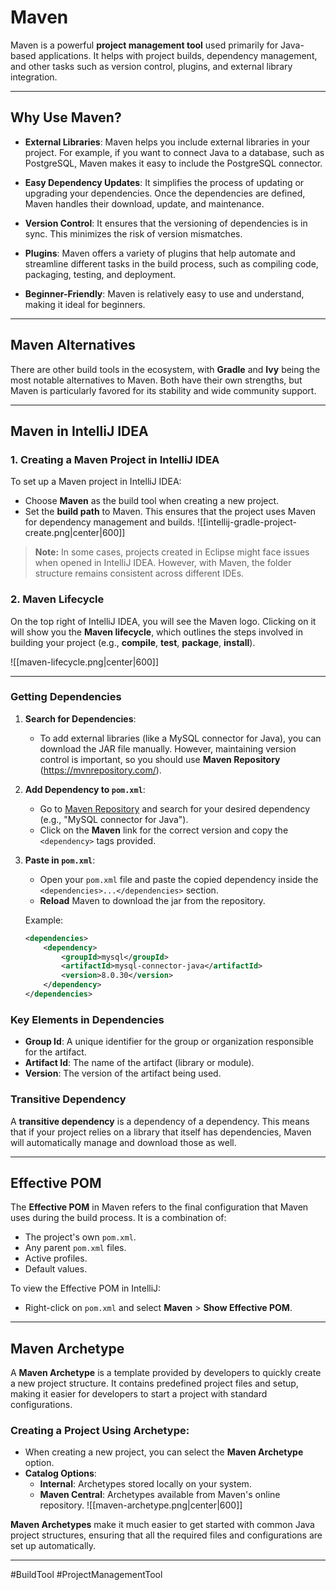 # Maven
Maven is a powerful **project management tool** used primarily for Java-based applications. It helps with project builds, dependency management, and other tasks such as version control, plugins, and external library integration.

---

## Why Use Maven?

- **External Libraries**: Maven helps you include external libraries in your project. For example, if you want to connect Java to a database, such as PostgreSQL, Maven makes it easy to include the PostgreSQL connector.
  
- **Easy Dependency Updates**: It simplifies the process of updating or upgrading your dependencies. Once the dependencies are defined, Maven handles their download, update, and maintenance.

- **Version Control**: It ensures that the versioning of dependencies is in sync. This minimizes the risk of version mismatches.

- **Plugins**: Maven offers a variety of plugins that help automate and streamline different tasks in the build process, such as compiling code, packaging, testing, and deployment.

- **Beginner-Friendly**: Maven is relatively easy to use and understand, making it ideal for beginners.

---

## Maven Alternatives

There are other build tools in the ecosystem, with **Gradle** and **Ivy** being the most notable alternatives to Maven. Both have their own strengths, but Maven is particularly favored for its stability and wide community support.

---

## Maven in IntelliJ IDEA

### 1. Creating a Maven Project in IntelliJ IDEA

To set up a Maven project in IntelliJ IDEA:
- Choose **Maven** as the build tool when creating a new project.
- Set the **build path** to Maven. This ensures that the project uses Maven for dependency management and builds.
![[intellij-gradle-project-create.png|center|600]]  
> **Note:** In some cases, projects created in Eclipse might face issues when opened in IntelliJ IDEA. However, with Maven, the folder structure remains consistent across different IDEs.

### 2. Maven Lifecycle

On the top right of IntelliJ IDEA, you will see the Maven logo. Clicking on it will show you the **Maven lifecycle**, which outlines the steps involved in building your project (e.g., **compile**, **test**, **package**, **install**).

![[maven-lifecycle.png|center|600]]

---

### Getting Dependencies

1. **Search for Dependencies**:
   - To add external libraries (like a MySQL connector for Java), you can download the JAR file manually. However, maintaining version control is important, so you should use **Maven Repository** (https://mvnrepository.com/).

2. **Add Dependency to `pom.xml`**:
   - Go to [Maven Repository](https://mvnrepository.com/) and search for your desired dependency (e.g., "MySQL connector for Java").
   - Click on the **Maven** link for the correct version and copy the `<dependency>` tags provided.

3. **Paste in `pom.xml`**:
   - Open your `pom.xml` file and paste the copied dependency inside the `<dependencies>...</dependencies>` section.
   - **Reload** Maven to download the jar from the repository.

   Example:
   ```xml
   <dependencies>
       <dependency>
           <groupId>mysql</groupId>
           <artifactId>mysql-connector-java</artifactId>
           <version>8.0.30</version>
       </dependency>
   </dependencies>
   ```
### Key Elements in Dependencies

- **Group Id**: A unique identifier for the group or organization responsible for the artifact.
- **Artifact Id**: The name of the artifact (library or module).
- **Version**: The version of the artifact being used.

### Transitive Dependency

A **transitive dependency** is a dependency of a dependency. This means that if your project relies on a library that itself has dependencies, Maven will automatically manage and download those as well.

---

## Effective POM

The **Effective POM** in Maven refers to the final configuration that Maven uses during the build process. It is a combination of:
- The project's own `pom.xml`.
- Any parent `pom.xml` files.
- Active profiles.
- Default values.

To view the Effective POM in IntelliJ:
- Right-click on `pom.xml` and select **Maven** > **Show Effective POM**.

---

## Maven Archetype

A **Maven Archetype** is a template provided by developers to quickly create a new project structure. It contains predefined project files and setup, making it easier for developers to start a project with standard configurations.

### Creating a Project Using Archetype:
- When creating a new project, you can select the **Maven Archetype** option.
- **Catalog Options**:
  - **Internal**: Archetypes stored locally on your system.
  - **Maven Central**: Archetypes available from Maven's online repository.
![[maven-archetype.png|center|600]]

**Maven Archetypes** make it much easier to get started with common Java project structures, ensuring that all the required files and configurations are set up automatically.

---
#BuildTool #ProjectManagementTool 